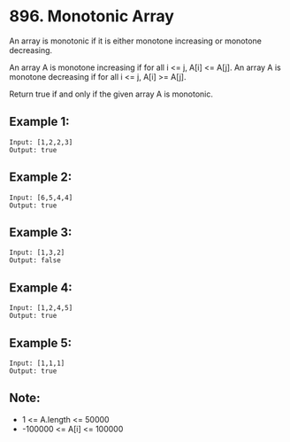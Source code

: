 # 896. Monotonic Array

An array is monotonic if it is either monotone increasing or monotone decreasing.

An array A is monotone increasing if for all i <= j, A[i] <= A[j].  An array A is monotone decreasing if for all i <= j, A[i] >= A[j].

Return true if and only if the given array A is monotonic.

## Example 1:

```
Input: [1,2,2,3]
Output: true
```

## Example 2:

```
Input: [6,5,4,4]
Output: true
```

## Example 3:

```
Input: [1,3,2]
Output: false
```

## Example 4:

```
Input: [1,2,4,5]
Output: true
```

## Example 5:

```
Input: [1,1,1]
Output: true
```

## Note:

* 1 <= A.length <= 50000
* -100000 <= A[i] <= 100000